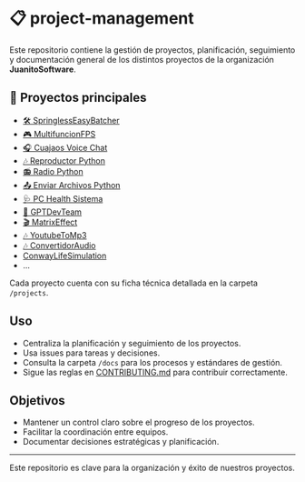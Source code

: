 # 📋 project-management

Este repositorio contiene la  gestión de proyectos, planificación, seguimiento y documentación general de los distintos proyectos de la organización **JuanitoSoftware**.

## 📌 Proyectos principales

- [🛠️ SpringlessEasyBatcher](https://github.com/Juanito-Software/Proyectos-Software/tree/main/Juanito_Software/Python/SpringlessEasyBatcher)
- [🎮 MultifuncionFPS](https://github.com/Juanito-Software/Proyectos-Software/tree/main/Juanito_Software/Python/MultifuncionFPS)
- [🎧 Cuajaos Voice Chat](https://github.com/Juanito-Software/Proyectos-Software/tree/main/Juanito_Software/Python/cuajaos_voice_chat)
- [🎶 Reproductor Python](https://github.com/Juanito-Software/Proyectos-Software/tree/main/Juanito_Software/Python/Reproductor_Python)
- [📻 Radio Python](https://github.com/Juanito-Software/Proyectos-Software/tree/main/Juanito_Software/Python/Radio_Python)
- [📤 Enviar Archivos Python](https://github.com/Juanito-Software/Proyectos-Software/tree/main/Juanito_Software/Python/Enviar_Archivos_Python)
- [🩺 PC Health Sistema](https://github.com/Juanito-Software/Proyectos-Software/tree/main/Juanito_Software/Python/PC_Health_Sistema)
- [🤖 GPTDevTeam](https://github.com/Juanito-Software/Proyectos-Software/tree/main/Juanito_Software/Python/GPTDevTeam)
- [🎬 MatrixEffect](https://github.com/Juanito-Software/Proyectos-Software/tree/main/Juanito_Software/Python/MatrixEffect)
- [🎶 YoutubeToMp3](https://github.com/Juanito-Software/Proyectos-Software/tree/main/Juanito_Software/Python/YoutubeToMp3)
- [🎶 ConvertidorAudio](https://github.com/Juanito-Software/Proyectos-Software/tree/main/Juanito_Software/Python/FFMPEG_UI)
- [ConwayLifeSimulation](https://github.com/Juanito-Software/Proyectos-Software/tree/main/Juanito_Software/Node_js/unified-chat-widget)
- ...

Cada proyecto cuenta con su ficha técnica detallada en la carpeta `/projects`.

## Uso

- Centraliza la planificación y seguimiento de los proyectos.
- Usa issues para tareas y decisiones.
- Consulta la carpeta `/docs` para los procesos y estándares de gestión.
- Sigue las reglas en [CONTRIBUTING.md](CONTRIBUTING.md) para contribuir correctamente.

## Objetivos

- Mantener un control claro sobre el progreso de los proyectos.
- Facilitar la coordinación entre equipos.
- Documentar decisiones estratégicas y planificación.

---

Este repositorio es clave para la organización y éxito de nuestros proyectos.

